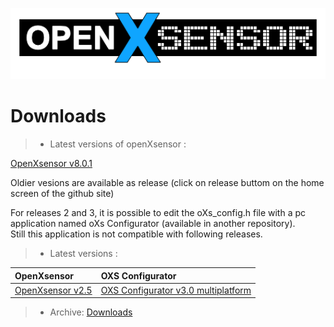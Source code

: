 ![OXS_Logo](images/OXS_Logo.png)


# Downloads #


> - Latest versions of openXsensor : 

[OpenXsensor v8.0.1](https://github.com/openXsensor/openXsensor/archive/v8.0.1.zip)

Oldier vesions are available as release (click on release buttom on the home screen of the github site)

For releases 2 and 3, it is possible to edit the oXs_config.h file with a pc application named oXs Configurator (available in another repository).  
Still this application is not compatible with following releases.


> - Latest versions :

| **OpenXsensor** | **OXS Configurator** |
|:----------------|:---------------------|
| [OpenXsensor v2.5](https://github.com/openXsensor/openXsensor/releases/download/OpenXsensor_v2.5/openXsensor_v2.5.zip) | [OXS Configurator v3.0 multiplatform](https://github.com/openXsensor/OXS_Configurator/releases/download/OXS_Configurator_v3.0/OXS_Configurator.zip) |




> - Archive: [Downloads](https://openxsensor.googlecode.com/svn/downloads/)